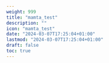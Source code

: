 ```yaml
---
weight: 999
title: "mamta_test"
description: ""
icon: "mamta_test"
date: "2024-03-07T17:25:04+01:00"
lastmod: "2024-03-07T17:25:04+01:00"
draft: false
toc: true
---
```

